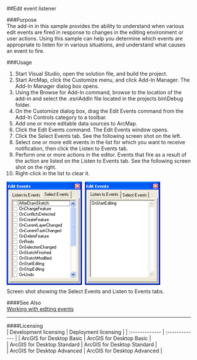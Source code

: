 ##Edit event listener

###Purpose  
The add-in in this sample provides the ability to understand when various edit events are fired in response to changes in the editing environment or user actions. Using this sample can help you determine which events are appropriate to listen for in various situations, and understand what causes an event to fire.  


###Usage
1. Start Visual Studio, open the solution file, and build the project.  
1. Start ArcMap, click the Customize menu, and click Add-In Manager. The Add-In Manager dialog box opens.  
1. Using the Browse for Add-In command, browse to the location of the add-in and select the .esriAddIn file located in the projects bin\Debug folder.   
1. On the Customize dialog box, drag the Edit Events command from the Add-In Controls category to a toolbar.  
1. Add one or more editable data sources to ArcMap.  
1. Click the Edit Events command. The Edit Events window opens.  
1. Click the Select Events tab. See the following screen shot on the left.  
1. Select one or more edit events in the list for which you want to receive notification, then click the Listen to Events tab.  
1. Perform one or more actions in the editor. Events that fire as a result of the action are listed on the Listen to Events tab. See the following screen shot on the right.  
1. Right-click in the list to clear it.  



![Screen shot showing the Select Events and Listen to Events tabs.](images/pic1.png)  
Screen shot showing the Select Events and Listen to Events tabs.  




####See Also  
[Working with editing events](http://desktop.arcgis.com/search/?q=Working%20with%20editing%20events&p=0&language=en&product=arcobjects-sdk-dotnet&version=&n=15&collection=help)  


---------------------------------

####Licensing  
| Development licensing | Deployment licensing | 
| :------------- | :------------- | 
| ArcGIS for Desktop Basic | ArcGIS for Desktop Basic |  
| ArcGIS for Desktop Standard | ArcGIS for Desktop Standard |  
| ArcGIS for Desktop Advanced | ArcGIS for Desktop Advanced |  


